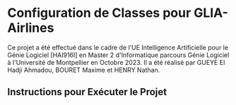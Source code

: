 # Configuration de Classes pour GLIA-Airlines

Ce projet a été effectué dans le cadre de l'UE Intelligence Artificielle pour le Génie Logiciel [HAI916I] en Master 2 d'Informatique parcours Génie Logiciel à l'Université de Montpellier en Octobre 2023. Il a été réalisé par GUEYE El Hadji Ahmadou, BOURET Maxime et HENRY Nathan.

## Instructions pour Exécuter le Projet
